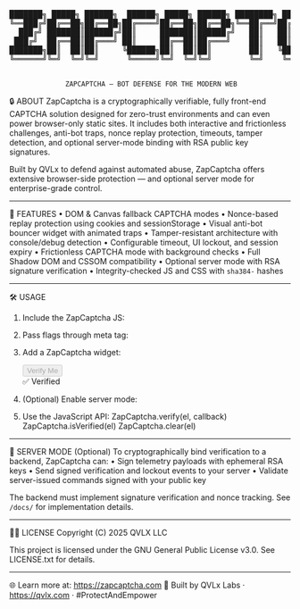 <pre>
███████╗ █████╗ ██████╗  ██████╗ █████╗ ██████╗ ████████╗ ██████╗██╗  ██╗ █████╗ 
╚══███╔╝██╔══██╗██╔══██╗██╔════╝██╔══██╗██╔══██╗╚══██╔══╝██╔════╝██║  ██║██╔══██╗
  ███╔╝ ███████║██████╔╝██║     ███████║██████╔╝   ██║   ██║     ███████║███████║
 ███╔╝  ██╔══██║██╔═══╝ ██║     ██╔══██║██╔═══╝    ██║   ██║     ██╔══██║██╔══██║
███████╗██║  ██║██║     ╚██████╗██║  ██║██║        ██║   ╚██████╗██║  ██║██║  ██║
╚══════╝╚═╝  ╚═╝╚═╝      ╚═════╝╚═╝  ╚═╝╚═╝        ╚═╝    ╚═════╝╚═╝  ╚═╝╚═╝  ╚═╝
                                                                                 
</pre>                                                                                                                                     
                  ZAPCAPTCHA – BOT DEFENSE FOR THE MODERN WEB

🔒 ABOUT
ZapCaptcha is a cryptographically verifiable, fully front-end CAPTCHA solution 
designed for zero-trust environments and can even power browser-only static sites.
It includes both interactive and frictionless challenges, anti-bot traps, nonce replay
protection, timeouts, tamper detection, and optional server-mode binding with RSA 
public key signatures.

Built by QVLx  to defend against automated abuse, ZapCaptcha offers extensive 
browser-side protection — and optional server mode for enterprise-grade control.

--------------------------------------------------------------------------------

🚀 FEATURES
• DOM & Canvas fallback CAPTCHA modes
• Nonce-based replay protection using cookies and sessionStorage
• Visual anti-bot bouncer widget with animated traps
• Tamper-resistant architecture with console/debug detection
• Configurable timeout, UI lockout, and session expiry
• Frictionless CAPTCHA mode with background checks
• Full Shadow DOM and CSSOM compatibility
• Optional server mode with RSA signature verification
• Integrity-checked JS and CSS with `sha384-` hashes

--------------------------------------------------------------------------------

🛠️ USAGE
1. Include the ZapCaptcha JS:
   <script type="module" src="https://zapcaptcha.com/zapcaptcha.js"></script>

2. Pass flags through meta tag:
   <meta name="zap-flags" content="allsec = true, lockoutsEnabled = false, vpnCheck = false">

3. Add a ZapCaptcha widget:
   <div class="zcaptcha-box" data-zcap-timeout="30">
     <button class="zapcaptcha-button" disabled>Verify Me</button>
     <div class="verified-label">✅ Verified</div>
   </div>

4. (Optional) Enable server mode:
   <meta name="zap-server-pubkey" content="-----BEGIN PUBLIC KEY-----...">

5. Use the JavaScript API:
   ZapCaptcha.verify(el, callback)
   ZapCaptcha.isVerified(el)
   ZapCaptcha.clear(el)

--------------------------------------------------------------------------------

🔐 SERVER MODE (Optional)
To cryptographically bind verification to a backend, ZapCaptcha can:
• Sign telemetry payloads with ephemeral RSA keys
• Send signed verification and lockout events to your server
• Validate server-issued commands signed with your public key

The backend must implement signature verification and nonce tracking. See `/docs/`
for implementation details.

--------------------------------------------------------------------------------

👨‍💻 LICENSE
Copyright (C) 2025 QVLX LLC

This project is licensed under the GNU General Public License v3.0.
See LICENSE.txt for details.

--------------------------------------------------------------------------------

🌐 Learn more at: https://zapcaptcha.com
🔬 Built by QVLx Labs · https://qvlx.com · #ProtectAndEmpower
